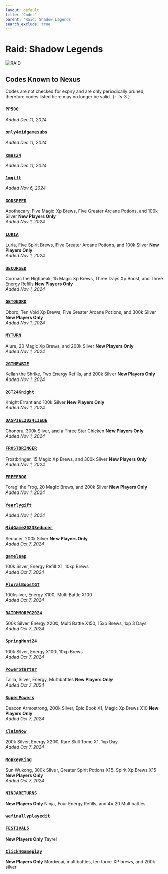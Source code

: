 ```yaml
---
layout: default
title: 'Codes'
parent: 'Raid: Shadow Legends'
search_exclude: true
---
```


# Raid: Shadow Legends

![RAID](https://cdn.discordapp.com/emojis/1265002064136900669.png)

## Codes Known to Nexus

Codes are not checked for expiry and are only periodically pruned, therefore codes listed here may no longer be valid.
{: .fs-3 }

### [`PP500`](https://clipboard.nexus-codes.app/?copy=PP500)

*Added Dec 11, 2024*

### [`only4midgamesubs`](https://clipboard.nexus-codes.app/?copy=only4midgamesubs)

*Added Dec 11, 2024*

### [`xmas24`](https://clipboard.nexus-codes.app/?copy=xmas24)

*Added Dec 11, 2024*

### [`1mgift`](https://clipboard.nexus-codes.app/?copy=1mgift)

*Added Nov 6, 2024*

### [`GODSPEED`](https://clipboard.nexus-codes.app/?copy=GODSPEED)

Apothecary, Five Magic Xp Brews, Five Greater Arcane Potions, and 100k Silver 
**New Players Only**<br />*Added Nov 1, 2024*

### [`LURIA`](https://clipboard.nexus-codes.app/?copy=LURIA)

Luria, Five Spirit Brews, Five Greater Arcane Potions, and 100k Silver 
**New Players Only**<br />*Added Nov 1, 2024*

### [`BECURSED`](https://clipboard.nexus-codes.app/?copy=BECURSED)

Cormac the Highpeak, 15 Magic Xp Brews, Three Days Xp Boost, and Three Energy Refills 
**New Players Only**<br />*Added Nov 1, 2024*

### [`GETOBORO`](https://clipboard.nexus-codes.app/?copy=GETOBORO)

Oboro, Ten Void Xp Brews, Five Greater Arcane Potions, and 300k Silver 
**New Players Only**<br />*Added Nov 1, 2024*

### [`MYTURN`](https://clipboard.nexus-codes.app/?copy=MYTURN)

Alure, 20 Magic Xp Brews, and 200k Silver 
**New Players Only**<br />*Added Nov 1, 2024*

### [`2GTNEWBIE`](https://clipboard.nexus-codes.app/?copy=2GTNEWBIE)

Kellan the Shrike, Two Energy Refills, and 200k Silver 
**New Players Only**<br />*Added Nov 1, 2024*

### [`2GT24Knight`](https://clipboard.nexus-codes.app/?copy=2GT24Knight)

Knight Errant and 100k Silver 
**New Players Only**<br />*Added Nov 1, 2024*

### [`DASPIEL2024LIEBE`](https://clipboard.nexus-codes.app/?copy=DASPIEL2024LIEBE)

Chonoru, 300k Silver, and a Three Star Chicken 
**New Players Only**<br />*Added Nov 1, 2024*

### [`FROSTBRINGER`](https://clipboard.nexus-codes.app/?copy=FROSTBRINGER)

Frostbringer, 15 Magic Xp Brews, and 300k Silver 
**New Players Only**<br />*Added Nov 1, 2024*

### [`FREEFROG`](https://clipboard.nexus-codes.app/?copy=FREEFROG)

Toragi the Frog, 20 Magic Brews, and 200k Silver 
**New Players Only**<br />*Added Nov 1, 2024*

### [`Yearlygift`](https://clipboard.nexus-codes.app/?copy=Yearlygift)

*Added Nov 1, 2024*

### [`MidGame2023Seducer`](https://clipboard.nexus-codes.app/?copy=MidGame2023Seducer)

Seducer, 200k Silver 
**New Players Only**<br />*Added Oct 7, 2024*

### [`gameleap`](https://clipboard.nexus-codes.app/?copy=gameleap)

100k Silver, Energy Refill X1, 10xp Brews<br />*Added Oct 7, 2024*

### [`FloralBoostGT`](https://clipboard.nexus-codes.app/?copy=FloralBoostGT)

100ksilver, Energy X100, Multi Battle X100<br />*Added Oct 7, 2024*

### [`RAIDMMORPG2024`](https://clipboard.nexus-codes.app/?copy=RAIDMMORPG2024)

500k Silver, Energy X200, Multi Battle X150, 15xp Brews, 1xp 3 Days<br />*Added Oct 7, 2024*

### [`SpringHunt24`](https://clipboard.nexus-codes.app/?copy=SpringHunt24)

100k Silver, Energy X100, 10xp Brews<br />*Added Oct 7, 2024*

### [`PowerStarter`](https://clipboard.nexus-codes.app/?copy=PowerStarter)

Tallia, Silver, Energy, Multibattles 
**New Players Only**<br />*Added Oct 7, 2024*

### [`SuperPowers`](https://clipboard.nexus-codes.app/?copy=SuperPowers)

Deacon Armostrong, 200k Silver, Epic Book X1, Magic Xp Brews X10 
**New Players Only**<br />*Added Oct 7, 2024*

### [`ClaimNow`](https://clipboard.nexus-codes.app/?copy=ClaimNow)

200k Silver, Energy X200, Rare Skill Tome X1, 1xp Day<br />*Added Oct 7, 2024*

### [`MonkeyKing`](https://clipboard.nexus-codes.app/?copy=MonkeyKing)

Sun Wukong, 300k Silver, Greater Spirit Potions X15, Spirit Xp Brews X15 
**New Players Only**<br />*Added Oct 7, 2024*

### [`NINJARETURNS`](https://clipboard.nexus-codes.app/?copy=NINJARETURNS)

**New Players Only**
Ninja, Four Energy Refills, and 4x 20 Multibattles<br />

### [`wefinallyplayedit`](https://clipboard.nexus-codes.app/?copy=wefinallyplayedit)



### [`FESTIVAL5`](https://clipboard.nexus-codes.app/?copy=FESTIVAL5)

**New Players Only**
Tayrel<br />

### [`Click4Gameplay`](https://clipboard.nexus-codes.app/?copy=Click4Gameplay)

**New Players Only**
Mordecai, multibattles, ten force XP brews, and 200k silver<br />